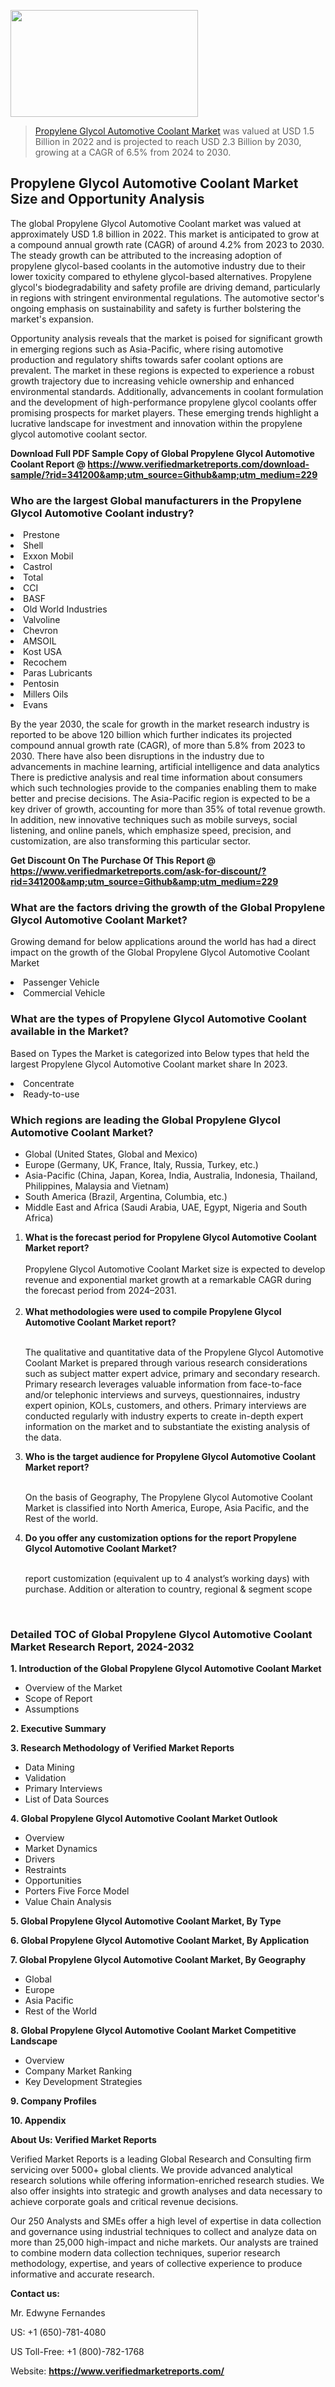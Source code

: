 <img src="https://ffe5etoiles.com/wp-content/uploads/2024/12/MST1-300x171.png" alt="" width="300" height="171" class="alignnone size-medium wp-image-20088" /><blockquote><p><p><a href="https://www.verifiedmarketreports.com/download-sample/?rid=341200&utm_source=Github&utm_medium=229" target="_blank">Propylene Glycol Automotive Coolant Market</a> was valued at USD 1.5 Billion in 2022 and is projected to reach USD 2.3 Billion by 2030, growing at a CAGR of 6.5% from 2024 to 2030.</p></blockquote><p><h2>Propylene Glycol Automotive Coolant Market Size and Opportunity Analysis</h2><p>The global Propylene Glycol Automotive Coolant market was valued at approximately USD 1.8 billion in 2022. This market is anticipated to grow at a compound annual growth rate (CAGR) of around 4.2% from 2023 to 2030. The steady growth can be attributed to the increasing adoption of propylene glycol-based coolants in the automotive industry due to their lower toxicity compared to ethylene glycol-based alternatives. Propylene glycol's biodegradability and safety profile are driving demand, particularly in regions with stringent environmental regulations. The automotive sector's ongoing emphasis on sustainability and safety is further bolstering the market's expansion.</p><p>Opportunity analysis reveals that the market is poised for significant growth in emerging regions such as Asia-Pacific, where rising automotive production and regulatory shifts towards safer coolant options are prevalent. The market in these regions is expected to experience a robust growth trajectory due to increasing vehicle ownership and enhanced environmental standards. Additionally, advancements in coolant formulation and the development of high-performance propylene glycol coolants offer promising prospects for market players. These emerging trends highlight a lucrative landscape for investment and innovation within the propylene glycol automotive coolant sector.</p></p><p class=""><strong>Download Full PDF Sample Copy of Global Propylene Glycol Automotive Coolant Report @ <a href="https://www.verifiedmarketreports.com/download-sample/?rid=341200&amp;utm_source=Github&amp;utm_medium=229" target="_blank">https://www.verifiedmarketreports.com/download-sample/?rid=341200&amp;utm_source=Github&amp;utm_medium=229</a></strong></p><h3 id="" class="">Who are the largest Global manufacturers in the Propylene Glycol Automotive Coolant industry?</h3><p><li>Prestone</li><li> Shell</li><li> Exxon Mobil</li><li> Castrol</li><li> Total</li><li> CCI</li><li> BASF</li><li> Old World Industries</li><li> Valvoline</li><li> Chevron</li><li> AMSOIL</li><li> Kost USA</li><li> Recochem</li><li> Paras Lubricants</li><li> Pentosin</li><li> Millers Oils</li><li> Evans</li></p><div class=""><div class="" dir="" data-message-author-role="" data-message-id="" data-message-model-slug=""><div class=""><div class=""><div class=""><div class="" dir="" data-message-author-role="" data-message-id="" data-message-model-slug=""><div class=""><div class=""><p>By the year 2030, the scale for growth in the market research industry is reported to be above 120 billion which further indicates its projected compound annual growth rate (CAGR), of more than 5.8% from 2023 to 2030. There have also been disruptions in the industry due to advancements in machine learning, artificial intelligence and data analytics There is predictive analysis and real time information about consumers which such technologies provide to the companies enabling them to make better and precise decisions. The Asia-Pacific region is expected to be a key driver of growth, accounting for more than 35% of total revenue growth. In addition, new innovative techniques such as mobile surveys, social listening, and online panels, which emphasize speed, precision, and customization, are also transforming this particular sector.</p><p><strong>Get Discount On The Purchase Of This Report @&nbsp; <a href="https://www.verifiedmarketreports.com/ask-for-discount/?rid=341200&amp;utm_source=Github&amp;utm_medium=229" target="_blank">https://www.verifiedmarketreports.com/ask-for-discount/?rid=341200&amp;utm_source=Github&amp;utm_medium=229</a></strong></p></div></div></div></div></div></div></div></div><h3 id="" class="">What are the factors driving the growth of the Global Propylene Glycol Automotive Coolant Market?</h3><p id="" class="">Growing demand for below applications around the world has had a direct impact on the growth of the Global Propylene Glycol Automotive Coolant Market</p><p id="" class=""><li>Passenger Vehicle</li><li> Commercial Vehicle</li></p><h3 id="" class="">What are the types of Propylene Glycol Automotive Coolant available in the Market?</h3><p id="" class="">Based on Types the Market is categorized into Below types that held the largest Propylene Glycol Automotive Coolant market share In 2023.</p><p id="" class=""><li>Concentrate</li><li> Ready-to-use</li></p><h3 id="" class="">Which regions are leading the Global Propylene Glycol Automotive Coolant Market?</h3><ul><li>Global (United States, Global and Mexico)</li><li>Europe (Germany, UK, France, Italy, Russia, Turkey, etc.)</li><li>Asia-Pacific (China, Japan, Korea, India, Australia, Indonesia, Thailand, Philippines, Malaysia and Vietnam)</li><li>South America (Brazil, Argentina, Columbia, etc.)</li><li>Middle East and Africa (Saudi Arabia, UAE, Egypt, Nigeria and South Africa)</li></ul><p><ol><li><strong>What is the forecast period for Propylene Glycol Automotive Coolant Market report?<br /></strong><br /><span data-sheets-root="1" data-sheets-value="{&quot;1&quot;:2,&quot;2&quot;:&quot;XXXX size is expected to develop revenue and exponential market growth at a remarkable CAGR during the forecast period from 2024&ndash;2030.&quot;}" data-sheets-userformat="{&quot;2&quot;:12674,&quot;4&quot;:{&quot;1&quot;:2,&quot;2&quot;:16776960},&quot;10&quot;:2,&quot;11&quot;:0,&quot;15&quot;:&quot;Arial&quot;,&quot;16&quot;:12}">Propylene Glycol Automotive Coolant Market size is expected to develop revenue and exponential market growth at a remarkable CAGR during the forecast period from 2024&ndash;2031.</span><br /><br /></li><li><strong>What methodologies were used to compile Propylene Glycol Automotive Coolant Market report?<br /><br /></strong><p>The qualitative and quantitative data of the&nbsp;Propylene Glycol Automotive Coolant Market is prepared through various research considerations such as subject matter expert advice, primary and secondary research. Primary research leverages valuable information from face-to-face and/or telephonic interviews and surveys, questionnaires, industry expert opinion, KOLs, customers, and others. Primary interviews are conducted regularly with industry experts to create in-depth expert information on the market and to substantiate the existing analysis of the data.&nbsp;</p></li><li><strong>Who is the target audience for Propylene Glycol Automotive Coolant Market report?<br /><br /></strong><p>On the basis of Geography, The&nbsp;Propylene Glycol Automotive Coolant Market is classified into North America, Europe, Asia Pacific, and the Rest of the world.</p></li><li><strong>Do you offer any customization options for the report Propylene Glycol Automotive Coolant Market?<br /><br /></strong><p>report customization (equivalent up to 4 analyst&rsquo;s working days) with purchase. Addition or alteration to country, regional &amp; segment scope</p><p>&nbsp;</p></li></ol></p><h3 id="" class="">Detailed TOC of Global Propylene Glycol Automotive Coolant Market Research Report, 2024-2032</h3><p id="" class=""><strong>1. Introduction of the Global Propylene Glycol Automotive Coolant Market</strong></p><ul><li>Overview of the Market</li><li>Scope of Report</li><li>Assumptions</li></ul><p id="" class=""><strong>2. Executive Summary</strong></p><p id="" class=""><strong>3. Research Methodology of&nbsp;Verified Market Reports</strong></p><ul><li>Data Mining</li><li>Validation</li><li>Primary Interviews</li><li>List of Data Sources</li></ul><p id="" class=""><strong>4. Global Propylene Glycol Automotive Coolant Market Outlook</strong></p><ul><li>Overview</li><li>Market Dynamics</li><li>Drivers</li><li>Restraints</li><li>Opportunities</li><li>Porters Five Force Model</li><li>Value Chain Analysis</li></ul><p id="" class=""><strong>5. Global Propylene Glycol Automotive Coolant Market, By&nbsp;Type</strong></p><p id="" class=""><strong>6. Global Propylene Glycol Automotive Coolant Market, By Application</strong></p><p id="" class=""><strong>7. Global Propylene Glycol Automotive Coolant Market, By Geography</strong></p><ul><li>Global</li><li>Europe</li><li>Asia Pacific</li><li>Rest of the World</li></ul><p id="" class=""><strong>8. Global Propylene Glycol Automotive Coolant Market Competitive Landscape</strong></p><ul><li>Overview</li><li>Company Market Ranking</li><li>Key Development Strategies</li></ul><p id="" class=""><strong>9. Company Profiles</strong></p><p id="" class=""><strong>10. Appendix</strong></p><p id="" class=""><strong>About Us: Verified Market Reports</strong></p><p id="" class="">Verified Market Reports is a leading Global Research and Consulting firm servicing over 5000+ global clients. We provide advanced analytical research solutions while offering information-enriched research studies. We also offer insights into strategic and growth analyses and data necessary to achieve corporate goals and critical revenue decisions.</p><p id="" class="">Our 250 Analysts and SMEs offer a high level of expertise in data collection and governance using industrial techniques to collect and analyze data on more than 25,000 high-impact and niche markets. Our analysts are trained to combine modern data collection techniques, superior research methodology, expertise, and years of collective experience to produce informative and accurate research.</p><p id="" class=""><strong>Contact us:</strong></p><p id="" class="">Mr. Edwyne Fernandes</p><p id="" class="">US: +1 (650)-781-4080</p><p id="" class="">US Toll-Free: +1 (800)-782-1768</p><p id="" class="">Website: <a target="" data-test-app-aware-link=""><strong>https://www.verifiedmarketreports.com/</strong></a></p>
